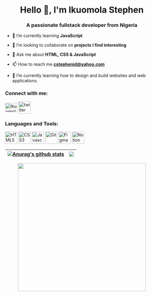 <h1 align="center">Hello 👋, I'm Ikuomola Stephen</h1>
<h3 align="center">A passionate fullstack developer from Nigeria</h3>

- 🌱 I’m currently learning **JavaScript**

- 👯 I’m looking to collaborate on **projects I find interesting**

- 💬 Ask me about **HTML, CSS & JavaScript**

- 📫 How to reach me **cstephenid@yahoo.com**

- 👀 I’m currently learning how to design and build websites and web applications.



<!---
salutDami/salutDami is a ✨ special ✨ repository because its `README.md` (this file) appears on your GitHub profile.
You can click the Preview link to take a look at your changes.
--->
<h3 align="left">Connect with me:</h3>
<p align="left">
<a href="https://linkedin.com/in/ikuomola-stephen" target="blank"><img align="center" src="https://raw.githubusercontent.com/rahuldkjain/github-profile-readme-generator/master/src/images/icons/Social/linked-in-alt.svg" alt="Ikuomola-Stephen" height="30" width="40" /></a>
<a href="https://twitter.com/_TraverseDOM" target="blank"><img align="center" src="https://th.bing.com/th/id/R.5d63080d7f28fb46e021758670452ccf?rik=BCqNKDFiU7JfoA&pid=ImgRaw&r=0" alt="twiiter page" height="40" width="40" /></a>
</p>


<h3 align="left">Languages and Tools:</h3>
<p align="left">
 <a href="https://html.com" target="blank"><img src="https://s3.us-east-2.amazonaws.com/upskill-school/html.svg" alt="HTML5" width="40" height="40"/></a>
  <a href="https://developer.mozilla.org/en-US/docs/Web/CSS" target="blank"><img src="https://th.bing.com/th/id/R.8e95479da2c5e493b835c8533c2d5ba5?rik=FsLtwf5wKb0A1Q&riu=http%3a%2f%2fdevlup.com%2fwp-content%2fuploads%2f2013%2f07%2fcss-logo.jpg&ehk=Uo3AKi7cKWanVe2acMOfLUQizY9rREpU0%2boUjHzShMI%3d&risl=&pid=ImgRaw&r=0&sres=1&sresct=1" alt="CSS3" width="40" height="40"/></a>
  <a href="https://www.javascript.com/" target="blank"><img src="https://static.memrise.com/img/400sqf/from/uploads/course_photos/3146044000171223183557.png" alt="Javascript" width="40" height="40"/></a>
 <a href="https://git-scm.com" target="blank"><img src="https://cdn.freebiesupply.com/logos/large/2x/git-icon-logo-png-transparent.png" alt="Git" width="40" height="40"/></a>
  <a href="https://www.figma.com" target="blank"> <img src="https://th.bing.com/th/id/R.1706c9f16bd08eb5e03f1df3e0a94a1c?rik=Qd6LRWDQvGRpmw&pid=ImgRaw&r=0" alt="Figma" width="40" height="40"/></a>
  <a href="https://www.notion.so/"> <img src="https://upload.wikimedia.org/wikipedia/commons/4/45/Notion_app_logo.png" alt="Notion" width="40" height="40"/></a>
</p>

| <a href="https://github.com/anuraghazra/github-readme-stats"><img align="center" src="https://github-readme-stats.vercel.app/api?username=salutDami&show_icons=true&include_all_commits=true&theme=buefy&hide_border=true" alt="Anurag's github stats" /></a> | <a href="https://github.com/anuraghazra/github-readme-stats"><img align="center" src="https://github-readme-stats.vercel.app/api/top-langs/?username=salutDami&layout=compact&theme=buefy&hide_border=true" /></a> |
| ------------- | ------------- |

<div align = 'center'>
 <img class="img" width="420"  src="https://streak-stats.demolab.com/?user=ankushtripathii&theme=tokyonight" />
</div>




